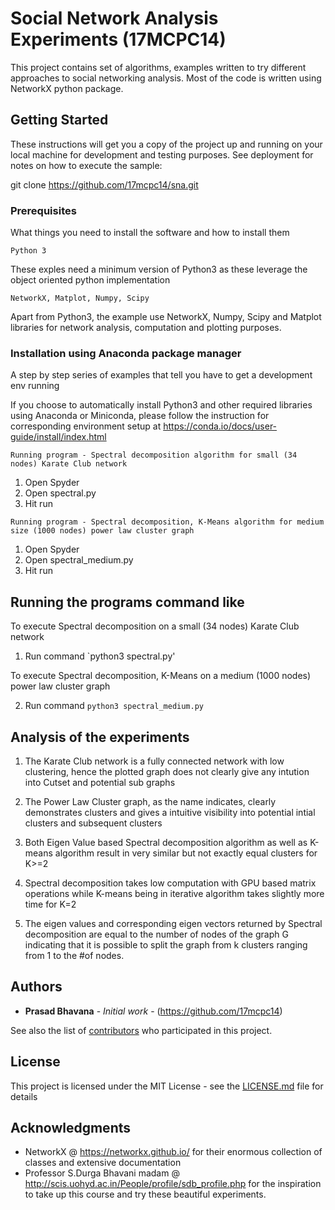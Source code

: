 # Social Network Analysis Experiments (17MCPC14)

This project contains set of algorithms, examples written to try different approaches to social networking analysis. Most of the code is written using NetworkX python package.

## Getting Started

These instructions will get you a copy of the project up and running on your local machine for development and testing purposes. See deployment for notes on how to execute the sample:

git clone https://github.com/17mcpc14/sna.git

### Prerequisites

What things you need to install the software and how to install them

```
Python 3
```
These exples need a minimum version of Python3 as these leverage the object oriented python implementation


```
NetworkX, Matplot, Numpy, Scipy
```
Apart from Python3, the example use NetworkX, Numpy, Scipy and Matplot libraries for network analysis, computation and plotting purposes.


### Installation using Anaconda package manager

A step by step series of examples that tell you have to get a development env running

If you choose to automatically install Python3 and other required libraries using Anaconda or Miniconda, please follow the instruction for corresponding environment setup at https://conda.io/docs/user-guide/install/index.html


```
Running program - Spectral decomposition algorithm for small (34 nodes) Karate Club network
```

1. Open Spyder
2. Open spectral.py
3. Hit run


```
Running program - Spectral decomposition, K-Means algorithm for medium size (1000 nodes) power law cluster graph 
```

1. Open Spyder
2. Open spectral_medium.py
3. Hit run

## Running the programs command like

To execute Spectral decomposition on a small (34 nodes) Karate Club network

1. Run command `python3 spectral.py'

To execute Spectral decomposition, K-Means  on a medium (1000 nodes) power law cluster graph
 
2. Run command `python3 spectral_medium.py`

## Analysis of the experiments

1. The Karate Club network is a fully connected network with low clustering, hence the plotted graph does not clearly give any intution into Cutset and potential sub graphs

2. The Power Law Cluster graph, as the name indicates, clearly demonstrates clusters and gives a intuitive visibility into potential intial clusters and subsequent clusters 

3. Both Eigen Value based Spectral decomposition algorithm as well as K-means algorithm result in very similar but not exactly equal clusters for K>=2

4. Spectral decomposition takes low computation with GPU based matrix operations while K-means being in iterative algorithm takes slightly more time for K=2

5. The eigen values and corresponding eigen vectors returned by Spectral decomposition are equal to the number of nodes of the graph G indicating that it is possible to split the graph from k clusters ranging from 1 to the #of nodes. 

## Authors

* **Prasad Bhavana** - *Initial work* - (https://github.com/17mcpc14)

See also the list of [contributors](https://github.com/your/project/contributors) who participated in this project.

## License

This project is licensed under the MIT License - see the [LICENSE.md](LICENSE.md) file for details

## Acknowledgments

* NetworkX @ https://networkx.github.io/ for their enormous collection of classes and extensive documentation
* Professor S.Durga Bhavani madam @ http://scis.uohyd.ac.in/People/profile/sdb_profile.php for the inspiration to take up this course and try these beautiful experiments.

